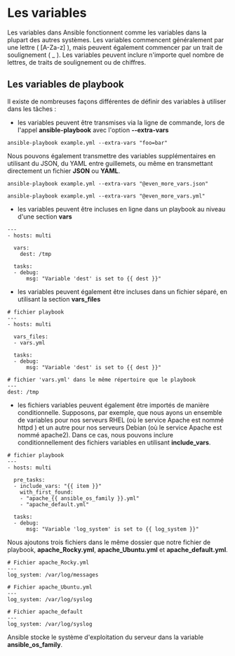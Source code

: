 # Les variables

Les variables dans Ansible fonctionnent comme les variables dans la plupart des autres systèmes. Les variables commencent généralement par une lettre ( [A-Za-z] ), mais peuvent également commencer par un trait de soulignement ( _ ). Les variables peuvent inclure n'importe quel nombre de lettres, de traits de soulignement ou de chiffres.

## Les variables de playbook

Il existe de nombreuses façons différentes de définir des variables à utiliser dans les tâches :

- les variables peuvent être transmises via la ligne de commande, lors de l'appel **ansible-playbook** avec l'option **--extra-vars**

```
ansible-playbook example.yml --extra-vars "foo=bar"
```

Nous pouvons également transmettre des variables supplémentaires en utilisant du JSON, du YAML entre guillemets, ou même en transmettant directement un fichier **JSON** ou **YAML**.

```
ansible-playbook example.yml --extra-vars "@even_more_vars.json"
```

```
ansible-playbook example.yml --extra-vars "@even_more_vars.yml"
```

- les variables peuvent être incluses en ligne dans un playbook au niveau d'une section **vars**

```
---
- hosts: multi

  vars:
    dest: /tmp

  tasks:
  - debug:
      msg: "Variable 'dest' is set to {{ dest }}"
```

- les variables peuvent également être incluses dans un fichier séparé, en utilisant la section **vars_files**

```
# fichier playbook
---
- hosts: multi

  vars_files:
  - vars.yml

  tasks:
  - debug:
      msg: "Variable 'dest' is set to {{ dest }}"
```

```
# fichier 'vars.yml' dans le même répertoire que le playbook
---
dest: /tmp
```

- les fichiers variables peuvent également être importés de manière conditionnelle. Supposons, par exemple, que nous ayons un ensemble de variables pour nos serveurs RHEL (où le service Apache est nommé httpd ) et un autre pour nos serveurs Debian (où le service Apache est nommé apache2). Dans ce cas, nous pouvons inclure conditionnellement des fichiers variables en utilisant **include_vars**.

```
# fichier playbook
---
- hosts: multi

  pre_tasks:
  - include_vars: "{{ item }}"
    with_first_found:
    - "apache_{{ ansible_os_family }}.yml"
    - "apache_default.yml"

  tasks:
  - debug:
      msg: "Variable 'log_system' is set to {{ log_system }}"
```

Nous ajoutons trois fichiers dans le même dossier que notre fichier de playbook, **apache_Rocky.yml**, **apache_Ubuntu.yml** et **apache_default.yml**.

```
# Fichier apache_Rocky.yml
---
log_system: /var/log/messages
```

```
# Fichier apache_Ubuntu.yml
---
log_system: /var/log/syslog
```

```
# Fichier apache_default
---
log_system: /var/log/syslog
```

Ansible stocke le système d'exploitation du serveur dans la variable **ansible_os_family**.